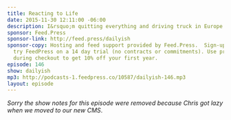 ```yaml
---
title: Reacting to Life
date: 2015-11-30 12:11:00 -06:00
description: I&rsquo;m quitting everything and driving truck in Europe.
sponsor: Feed.Press
sponsor-link: http://feed.press/dailyish
sponsor-copy: Hosting and feed support provided by Feed.Press.  Sign-up today and
  try FeedPress on a 14 day trial (no contracts or commitments). Use promo code "dailyish"
  during checkout to get 10% off your first year.
episode: 146
show: dailyish
mp3: http://podcasts-1.feedpress.co/10587/dailyish-146.mp3
layout: episode
---
```


<em>Sorry the show notes for this episode were removed because Chris got lazy when we moved to our new CMS</em>.
